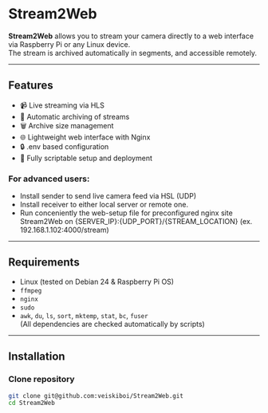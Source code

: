 # Stream2Web

**Stream2Web** allows you to stream your camera directly to a web interface via Raspberry Pi or any Linux device.  
The stream is archived automatically in segments, and accessible remotely.

---

## Features

- 📹 Live streaming via HLS
- 💾 Automatic archiving of streams
- 🗑 Archive size management
- 🌐 Lightweight web interface with Nginx
- 🔒 .env based configuration
- 🚀 Fully scriptable setup and deployment

### For advanced users:
  - Install sender to send live camera feed via HSL (UDP)
  - Install receiver to either local server or remote one.
  - Run conceniently the web-setup file for preconfigured nginx site Stream2Web on {SERVER_IP}:{UDP_PORT}/{STREAM_LOCATION} (ex. 192.168.1.102:4000/stream)
  
---

## Requirements

- Linux (tested on Debian 24 & Raspberry Pi OS)
- `ffmpeg`
- `nginx`
- `sudo`
- `awk`, `du`, `ls`, `sort`, `mktemp`, `stat`, `bc`, `fuser`  
(All dependencies are checked automatically by scripts)

---

## Installation

### Clone repository

```bash
git clone git@github.com:veiskiboi/Stream2Web.git
cd Stream2Web
